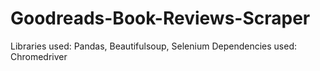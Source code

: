 # Goodreads-Book-Reviews-Scraper

Libraries used: Pandas, Beautifulsoup, Selenium
Dependencies used: Chromedriver 
